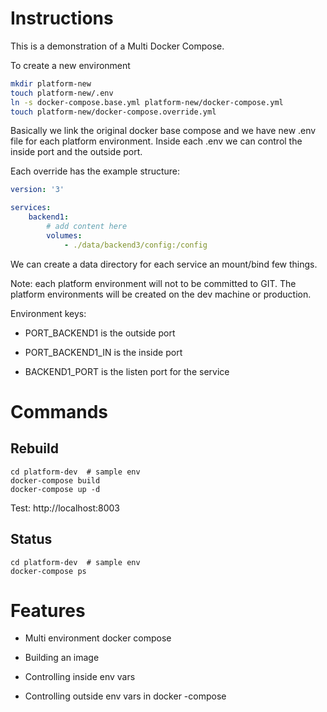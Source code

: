 # Instructions

This is a demonstration of a Multi Docker Compose.


To create a new environment

```bash
mkdir platform-new
touch platform-new/.env
ln -s docker-compose.base.yml platform-new/docker-compose.yml
touch platform-new/docker-compose.override.yml
```

Basically we link the original docker base compose and we have new .env file for each platform environment.
Inside each .env we can control the inside port and the outside port.

Each override has the example structure:

```yaml
version: '3'

services:
    backend1:
        # add content here
        volumes:
            - ./data/backend3/config:/config
```

We can create a data directory for each service an mount/bind few things.

Note: each platform environment will not to be committed to GIT.
The platform environments will be created on the dev machine or production.


Environment keys:

- PORT_BACKEND1 is the outside port

- PORT_BACKEND1_IN is the inside port

- BACKEND1_PORT is the listen port for the service

# Commands

## Rebuild

```
cd platform-dev  # sample env
docker-compose build
docker-compose up -d
```

Test: http://localhost:8003

## Status

```
cd platform-dev  # sample env
docker-compose ps
```

# Features

- Multi environment docker compose

- Building an image

- Controlling inside env vars

- Controlling outside env vars in docker -compose


